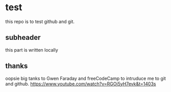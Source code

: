 # test

this repo is to test github and git.

## subheader

this part is written locally

## thanks

oopsie
big tanks to Gwen Faraday and freeCodeCamp to intruduce me to git and github.
https://www.youtube.com/watch?v=RGOj5yH7evk&t=1403s